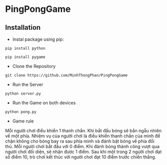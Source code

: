 # PingPongGame
## Installation

- Instal package using pip:

```
pip install python
```

```
pip install pygame
```

- Clone the Repository

```
git clone https://github.com/MinhThongPhan/PingPongGame
```

- Run the Server

```
python server.py
```

- Run the Game on both devices

```
python pong.py
```

- Game rule

Mỗi người chơi điều khiển 1 thanh chắn. Khi bắt đầu bóng sẽ bắn ngẫu nhiên về một phía.
Nhiệm vụ của người chơi là điều khiển thanh chắn của mình để chặn không cho bóng bay ra sau phía mình và đánh bật bóng về phía đối thủ.
Mỗi người chơi bắt đầu với 0 điểm. Khi đánh bóng thành công vượt qua người chơi đối diện, sẽ nhận được 1 điểm.
Sau khi một trong 2 người chơi đạt số điểm 10, trò chơi kết thúc với người chơi đạt 10 điểm trước chiến thắng.

